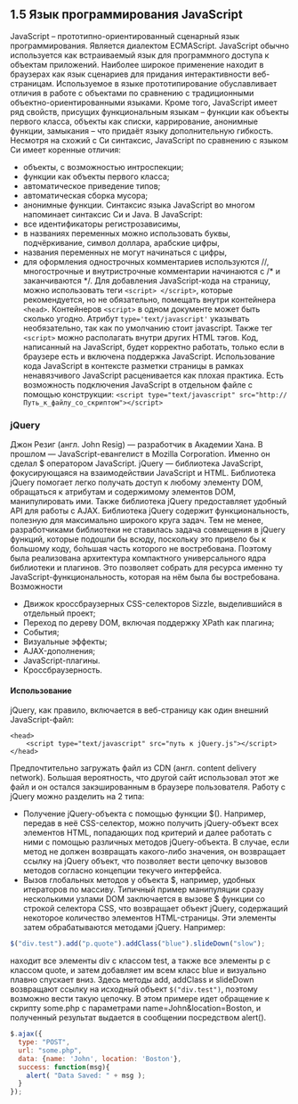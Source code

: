 ## 1.5 Язык программирования JavaScript
JavaScript – прототипно-ориентированный сценарный язык программирования. Является диалектом ECMAScript.
JavaScript обычно используется как встраиваемый язык для программного доступа к объектам приложений. Наиболее широкое применение находит в браузерах как язык сценариев для придания интерактивности веб-страницам.
Используемое в языке прототипирование обуславливает отличия в работе с объектами по сравнению с традиционными объектно-ориентированными языками. Кроме того, JavaScript имеет ряд свойств, присущих функциональным языкам – функции как объекты первого класса, объекты как списки, каррирование, анонимные функции, замыкания – что придаёт языку дополнительную гибкость.
Несмотря на схожий с Си синтаксис, JavaScript по сравнению с языком Си имеет коренные отличия:
* объекты, с возможностью интроспекции;
* функции как объекты первого класса;
* автоматическое приведение типов;
* автоматическая сборка мусора;
* анонимные функции.
Синтаксис языка JavaScript во многом напоминает синтаксис Си и Java.
В JavaScript:
* все идентификаторы регистрозависимы,
* в названиях переменных можно использовать буквы, подчёркивание, символ доллара, арабские цифры,
* названия переменных не могут начинаться с цифры,
* для оформления однострочных комментариев используются //, многострочные и внутристрочные комментарии начинаются с /* и заканчиваются */.
Для добавления JavaScript-кода на страницу, можно использовать теги ```<script> </script>```, которые рекомендуется, но не обязательно, помещать внутри контейнера ```<head>```. Контейнеров ```<script>``` в одном документе может быть сколько угодно. Атрибут ```type='text/javascript'``` указывать необязательно, так как по умолчанию стоит javascript.
Также тег ```<script>``` можно располагать внутри других HTML тэгов.
Код, написанный на JavaScript, будет корректно работать, только если в браузере есть и включена поддержка JavaScript.
Использование кода JavaScript в контексте разметки страницы в рамках ненавязчивого JavaScript расценивается как плохая практика.
Есть возможность подключения JavaScript в отдельном файле с помощью конструкции:
```<script type="text/javascript" src="http://Путь_к_файлу_со_скриптом"></script>```
### jQuery
Джон Резиг (англ. John Resig) — разработчик в Академии Хана. В прошлом — JavaScript-евангелист в Mozilla Corporation. Именно он сделал $ оператором JavaScript.
jQuery — библиотека JavaScript, фокусирующаяся на взаимодействии JavaScript и HTML. Библиотека jQuery помогает легко получать доступ к любому элементу DOM, обращаться к атрибутам и содержимому элементов DOM, манипулировать ими. Также библиотека jQuery предоставляет удобный API для работы с AJAX.
Библиотека jQuery содержит функциональность, полезную для максимально широкого круга задач. Тем не менее, разработчиками библиотеки не ставилась задача совмещения в jQuery функций, которые подошли бы всюду, поскольку это привело бы к большому коду, бо́льшая часть которого не востребована. Поэтому была реализована архитектура компактного универсального ядра библиотеки и плагинов. Это позволяет собрать для ресурса именно ту JavaScript-функциональность, которая на нём была бы востребована.
Возможности
* Движок кроссбраузерных CSS-селекторов Sizzle, выделившийся в отдельный проект;
* Переход по дереву DOM, включая поддержку XPath как плагина;
* События;
* Визуальные эффекты;
* AJAX-дополнения;
* JavaScript-плагины.
* Кроссбраузерность.
#### Использование
jQuery, как правило, включается в веб-страницу как один внешний JavaScript-файл:
```
<head>
    <script type="text/javascript" src="путь к jQuery.js"></script>
</head>
```
Предпочтительно загружать файл из CDN (англ. content delivery network). Большая вероятность, что другой сайт использовал этот же файл и он остался закэшированным в браузере пользователя.
Работу с jQuery можно разделить на 2 типа:
* Получение jQuery-объекта с помощью функции $(). Например, передав в неё CSS-селектор, можно получить jQuery-объект всех элементов HTML, попадающих под критерий и далее работать с ними с помощью различных методов jQuery-объекта. В случае, если метод не должен возвращать какого-либо значения, он возвращает ссылку на jQuery объект, что позволяет вести цепочку вызовов методов согласно концепции текучего интерфейса.
* Вызов глобальных методов у объекта $, например, удобных итераторов по массиву.
Типичный пример манипуляции сразу несколькими узлами DOM заключается в вызове $ функции со строкой селектора CSS, что возвращает объект jQuery, содержащий некоторое количество элементов HTML-страницы. Эти элементы затем обрабатываются методами jQuery. Например:
```javascript
$("div.test").add("p.quote").addClass("blue").slideDown("slow");
```
находит все элементы div с классом test, а также все элементы p с классом quote, и затем добавляет им всем класс blue и визуально плавно спускает вниз. Здесь методы add, addClass и slideDown возвращают ссылку на исходный объект ```$("div.test")```, поэтому возможно вести такую цепочку.
В этом примере идет обращение к скрипту some.php с параметрами name=John&location=Boston, и полученный результат выдается в сообщении посредством alert().
```js
$.ajax({
  type: "POST",
  url: "some.php",
  data: {name: 'John', location: 'Boston'},
  success: function(msg){
    alert( "Data Saved: " + msg );
  }
});
```